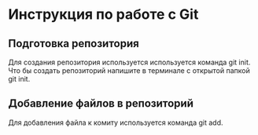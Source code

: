 # Инструкция по работе с Git

## Подготовка репозитория
Для создания репозитория используется используется команда git init. Что бы создать репозиторий напишите в терминале с открытой папкой git init. 

## Добавление файлов в репозиторий
Для добавления файла к комиту используется команда git add. 
